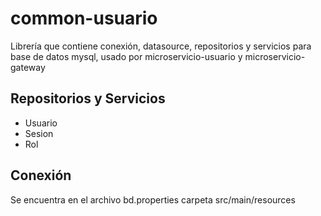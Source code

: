 # common-usuario

Librería que contiene conexión, datasource, repositorios y servicios para base de datos mysql, usado por microservicio-usuario y microservicio-gateway

## Repositorios y Servicios

- Usuario
- Sesion
- Rol

## Conexión

Se encuentra en el archivo bd.properties carpeta src/main/resources